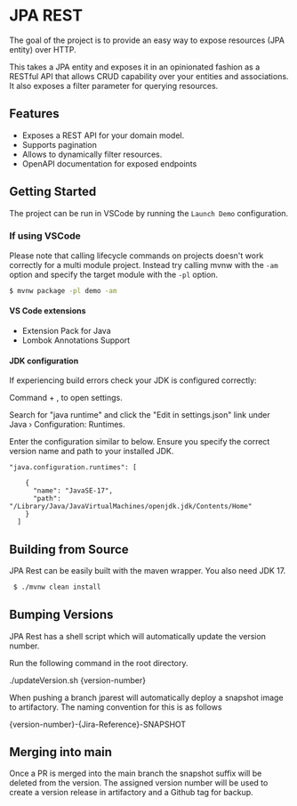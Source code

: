 # JPA REST

The goal of the project is to provide an easy way to expose resources (JPA entity) over HTTP.

This takes a JPA entity and exposes it in an opinionated fashion as a RESTful API that allows CRUD capability over your entities and
associations. It also exposes a filter parameter for querying resources.

## Features

- Exposes a REST API for your domain model.
- Supports pagination
- Allows to dynamically filter resources.
- OpenAPI documentation for exposed endpoints

## Getting Started

The project can be run in VSCode by running the `Launch Demo` configuration.

### If using VSCode

Please note that calling lifecycle commands on projects doesn't work correctly for a multi module project.
Instead try calling mvnw with the `-am` option and specify the target module with the `-pl` option.

```bash
$ mvnw package -pl demo -am
```

#### VS Code extensions

- Extension Pack for Java
- Lombok Annotations Support

#### JDK configuration

If experiencing build errors check your JDK is configured correctly:

Command + , to open settings.

Search for "java runtime" and click the "Edit in settings.json" link under Java › Configuration: Runtimes.

Enter the configuration similar to below. Ensure you specify the correct version name and path to your installed JDK.

```
"java.configuration.runtimes": [

    {
      "name": "JavaSE-17",
      "path": "/Library/Java/JavaVirtualMachines/openjdk.jdk/Contents/Home"
    }
  ]
```

## Building from Source

JPA Rest can be easily built with the maven wrapper.
You also need JDK 17.

```bash
 $ ./mvnw clean install
```

## Bumping Versions
JPA Rest has a shell script which will automatically update the version number.

Run the following command in the root directory.

./updateVersion.sh {version-number}

When pushing a branch jparest will automatically deploy a snapshot image to artifactory. The naming convention for this
is as follows 

{version-number}-{Jira-Reference}-SNAPSHOT

## Merging into main
Once a PR is merged into the main branch the snapshot suffix will be deleted from the version.
The assigned version number will be used to create a version release in artifactory and a Github tag for backup.
